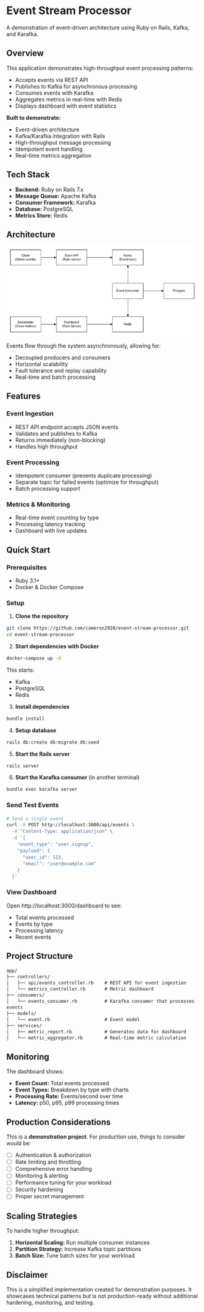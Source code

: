 # Event Stream Processor

A demonstration of event-driven architecture using Ruby on Rails, Kafka, and Karafka.

## Overview

This application demonstrates high-throughput event processing patterns:
- Accepts events via REST API
- Publishes to Kafka for asynchronous processing
- Consumes events with Karafka
- Aggregates metrics in real-time with Redis
- Displays dashboard with event statistics

**Built to demonstrate:**
- Event-driven architecture
- Kafka/Karafka integration with Rails
- High-throughput message processing
- Idempotent event handling
- Real-time metrics aggregation

## Tech Stack

- **Backend:** Ruby on Rails 7.x
- **Message Queue:** Apache Kafka
- **Consumer Framework:** Karafka
- **Database:** PostgreSQL
- **Metrics Store:** Redis

## Architecture
![Architecture Diagram](architecture.png)


Events flow through the system asynchronously, allowing for:
- Decoupled producers and consumers
- Horizontal scalability
- Fault tolerance and replay capability
- Real-time and batch processing

## Features

### Event Ingestion
- REST API endpoint accepts JSON events
- Validates and publishes to Kafka
- Returns immediately (non-blocking)
- Handles high throughput

### Event Processing
- Idempotent consumer (prevents duplicate processing)
- Separate topic for failed events (optimize for throughput)
- Batch processing support

### Metrics & Monitoring
- Real-time event counting by type
- Processing latency tracking
- Dashboard with live updates

## Quick Start

### Prerequisites

- Ruby 3.1+
- Docker & Docker Compose

### Setup

1. **Clone the repository**
```bash
git clone https://github.com/cameron2920/event-stream-processor.git
cd event-stream-processor
```

2. **Start dependencies with Docker**
```bash
docker-compose up -d
```

This starts:
- Kafka
- PostgreSQL
- Redis

3. **Install dependencies**
```bash
bundle install
```

4. **Setup database**
```bash
rails db:create db:migrate db:seed
```

5. **Start the Rails server**
```bash
rails server
```

6. **Start the Karafka consumer** (in another terminal)
```bash
bundle exec karafka server
```

### Send Test Events
```bash
# Send a single event
curl -X POST http://localhost:3000/api/events \
  -H "Content-Type: application/json" \
  -d '{
    "event_type": "user.signup",
    "payload": {
      "user_id": 123,
      "email": "user@example.com"
    }
  }'
```

### View Dashboard

Open http://localhost:3000/dashboard to see:
- Total events processed
- Events by type
- Processing latency
- Recent events

## Project Structure
```
app/
├── controllers/
│   ├── api/events_controller.rb    # REST API for event ingestion
│   └── metrics_controller.rb       # Metric dashboard
├── consumers/
│   └── events_consumer.rb          # Karafka consumer that processes events
├── models/
│   └── event.rb                    # Event model
├── services/
│   ├── metric_report.rb            # Generates data for dashboard
│   └── metric_aggregator.rb        # Real-time metric calculation
```

## Monitoring

The dashboard shows:
- **Event Count:** Total events processed
- **Event Types:** Breakdown by type with charts
- **Processing Rate:** Events/second over time
- **Latency:** p50, p95, p99 processing times

## Production Considerations

This is a **demonstration project**. For production use, things to consider would be:

- [ ] Authentication & authorization
- [ ] Rate limiting and throttling
- [ ] Comprehensive error handling
- [ ] Monitoring & alerting
- [ ] Performance tuning for your workload
- [ ] Security hardening
- [ ] Proper secret management

## Scaling Strategies

To handle higher throughput:

1. **Horizontal Scaling:** Run multiple consumer instances
2. **Partition Strategy:** Increase Kafka topic partitions
3. **Batch Size:** Tune batch sizes for your workload

## Disclaimer

This is a simplified implementation created for demonstration purposes. It showcases technical patterns but is not production-ready without additional hardening, monitoring, and testing.